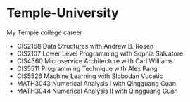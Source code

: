 # Temple-University
My Temple college career
- CIS2168 Data Structures with Andrew B. Rosen
- CIS2107 Lower Level Programming with Sophia Salvatore
- CIS4360 Microservice Architecture with Carl Williams 
- CIS5511 Programming Technique with Alex Pang
- CIS5526 Machine Learning with Slobodan Vucetic
- MATH3043 Numerical Analysis I with Qingguang Guan
- MATH3044 Numerical Analysis II with Qingguang Guan
